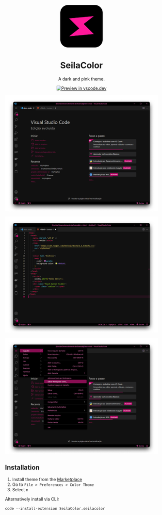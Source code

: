 <div align="center">

<img src="https://raw.githubusercontent.com/meunik/seilacolor/master/icon.png" width="140" />

# SeilaColor

A dark and pink theme.

[![Preview in vscode.dev](https://img.shields.io/badge/preview%20in-vscode.dev-blue)](https://vscode.dev/editor/theme/SeilaColor.seilacolor)

![preview-dark](https://raw.githubusercontent.com/meunik/seilacolor/master/Captura1.png)

![preview-dark](https://raw.githubusercontent.com/meunik/seilacolor/master/Captura2.png)

![preview-dark](https://raw.githubusercontent.com/meunik/seilacolor/master/Captura3.png)

</div>

## Installation

1. Install theme from the [Marketplace](https://marketplace.visualstudio.com/items?itemName=SeilaColor.seilacolor)
2. Go to `File > Preferences > Color Theme`
3. Select `n`

Alternatively install via CLI:
```
code --install-extension SeilaColor.seilacolor
```